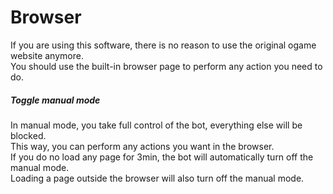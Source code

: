# Browser

If you are using this software, there is no reason to use the original ogame website anymore.  
You should use the built-in browser page to perform any action you need to do.

##### Toggle manual mode
In manual mode, you take full control of the bot, everything else will be blocked.  
This way, you can perform any actions you want in the browser.  
If you do no load any page for 3min, the bot will automatically turn off the manual mode.  
Loading a page outside the browser will also turn off the manual mode.  